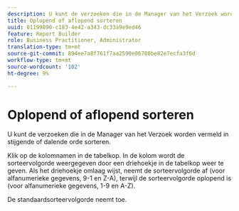 ```yaml
---
description: U kunt de verzoeken die in de Manager van het Verzoek worden vermeld in stijgende of dalende orde sorteren.
title: Oplopend of aflopend sorteren
uuid: 81199890-c183-4e42-a343-dc33a9e9ed46
feature: Report Builder
role: Business Practitioner, Administrator
translation-type: tm+mt
source-git-commit: 894ee7a8f761f7aa2590e06708be82e7ecfa3f6d
workflow-type: tm+mt
source-wordcount: '102'
ht-degree: 9%

---
```



# Oplopend of aflopend sorteren

U kunt de verzoeken die in de Manager van het Verzoek worden vermeld in stijgende of dalende orde sorteren.

Klik op de kolomnamen in de tabelkop. In de kolom wordt de sorteervolgorde weergegeven door een driehoekje in de tabelkop weer te geven. Als het driehoekje omlaag wijst, neemt de sorteervolgorde af (voor alfanumerieke gegevens, 9-1 en Z-A), terwijl de sorteervolgorde oplopend is (voor alfanumerieke gegevens, 1-9 en A-Z).

De standaardsorteervolgorde neemt toe.
